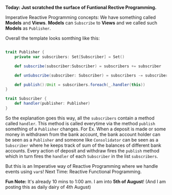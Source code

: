 **Today: Just scratched the surface of Funtional Rective Programming.**

Imperative Reactive Programming concepts:
We have something called **Models** and **Views**. **Models** can `Subscribe` to **Views** and we called such **Models** as 
`Publisher`.

Overall the template looks somthing like this:
```scala

trait Publisher	{
	private var subscribers: Set[Subscriber] = Set()

	def subscribe(subscriber:Subscriber) = subscribers += subscriber

	def unSubscribe(subscriber: Subscriber) = subscribers -= subscriber

	def publish():Unit = subscribers.foreach(_.handler(this))
}

trait Subscriber {
	def handler(publisher: Publisher)
}
```
So the explanation goes this way, all the `subscribers` contain a method called `handler`. This method is called everytime via the 
method `publish` something of a `Publisher` changes. For Ex. When a deposit is made or some money in withdrawn from the bank 
account, the bank account holder can be seen as a `Publisher` and someone like `Consolidator` can be seen as a `Subscriber` where he 
keeps track of sum of the balances of different bank accounts. Every action of deposit and withdraw fires the `publish` method which in 
turn fires the `handler` of each `Subscriber` in the list `subscribers`.

But this is an Imperative way of Reactive Programming where we handle events using `var`s!
Next Time: Reactive Functional Programming.

**Fun Note:** It's already 10 mins to 1:00 am. I am into **5th of August**! (And I am posting this as daily dairy of 
4th August)

